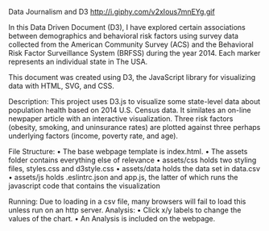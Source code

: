 Data Journalism and D3
http://i.giphy.com/v2xIous7mnEYg.gif

In this Data Driven Document (D3), I have explored certain associations between demographics and behavioral risk factors using survey data collected from the American Community Survey (ACS) and the Behavioral Risk Factor Surveillance System (BRFSS) during the year 2014. Each marker represents an individual state in The USA.

This document was created using D3, the JavaScript library for visualizing data with HTML, SVG, and CSS.

Description:
This project uses D3.js to visualize some state-level data about population health based on 2014 U.S. Census data. It similates an on-line newpaper article with an interactive visualization. Three risk factors (obesity, smoking, and uninsurance rates) are plotted against three perhaps underlying factors (income, poverty rate, and age).

File Structure:
•	The base webpage template is index.html.
•	The assets folder contains everything else of relevance
•	assets/css holds two styling files, styles.css and d3style.css
•	assets/data holds the data set in data.csv
•	assets/js holds .eslintrc.json and app.js, the latter of which runs the javascript code that contains the visualization

Running:
Due to loading in a csv file, many browsers will fail to load this unless run on an http server. 
Analysis:
• Click x/y labels to change the values of the chart.
• An Analysis is included on the webpage.
